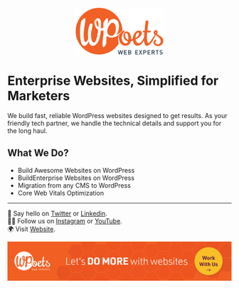 <p align="center">
	<a href="https://www.wpoets.com/" target="_blank"><img width="200"src="https://raw.githubusercontent.com/WPoets/.github/refs/heads/main/profile/WPoets-logo.svg" alt='Your Web and WordPress Experts'></a>
</p>

# Enterprise Websites, Simplified for Marketers

We build fast, reliable WordPress websites designed to get results. As your friendly tech partner, we handle the technical details and support you for the long haul.


## What We Do?
* Build Awesome Websites on WordPress
* BuildEnterprise Websites on WordPress
* Migration from any CMS to WordPress
* Core Web Vitals Optimization



_____
🙋 Say hello on [Twitter](https://x.com/wpoets) or [Linkedin](https://www.linkedin.com/company/wpoets).<br>
👩‍💻 Follow us on [Instagram](https://www.instagram.com/wpoetswebexperts/) or [YouTube](https://www.youtube.com/@WPoetsWebExperts).<br>
🌍 Visit [Website](https://www.wpoets.com/).


<p align="center">
<a href="https://www.wpoets.com/careers/"><img src="https://raw.githubusercontent.com/WPoets/.github/refs/heads/main/profile/work-with-us.png" alt="Join us at WPoets, We specialize in designing, building and maintaining complex enterprise websites and portals in WordPress."></a>
</p>
